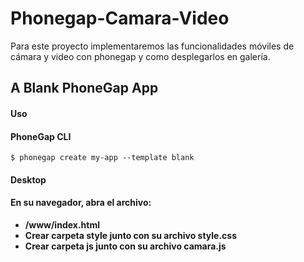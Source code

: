 # Phonegap-Camara-Video
Para este proyecto implementaremos las funcionalidades móviles de cámara y video con phonegap y como desplegarlos en galería.

## A Blank PhoneGap App

#### Uso
  
#### PhoneGap CLI

  ```
  $ phonegap create my-app --template blank
  ```

#### Desktop
#### En su navegador, abra el archivo:

- **/www/index.html**
- **Crear carpeta style junto con su archivo style.css**
- **Crear carpeta js junto con su archivo camara.js**
